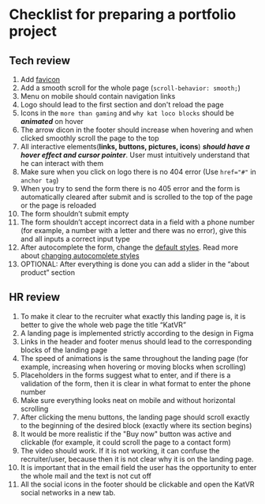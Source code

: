 

# Checklist for preparing a portfolio project

## Tech review

1. Add [favicon](http://joxi.ru/EA4xgG8HXw3bBA)
2. Add a smooth scroll for the whole page (`scroll-behavior: smooth;`)
3. Menu on mobile should contain navigation links
4. Logo should lead to the first section and don't reload the page
5. Icons in the `more than gaming` and `why kat loco blocks` should be ***animated*** on hover
6. The arrow dicon in the footer should increase when hovering and when clicked smoothly scroll the page to the top
7. All interactive elements(**links, buttons, pictures, icons**) ***should have a hover effect and cursor pointer***. User must intuitively understand that he can interact with them
8. Make sure when you click on logo there is no 404 error (Use `href="#"` in `anchor tag`)
9. When you try to send the form there is no 405 error and the form is automatically cleared after submit and is scrolled to the top of the page or the page is reloaded
10. The form shouldn’t submit empty
11. The form shouldn’t accept incorrect data in a field with a phone number (for example, a number with a letter and there was no error), give this and all inputs a correct input type
12. After autocomplete the form, change the [default styles](https://user-images.githubusercontent.com/52370890/146189569-ff5e5387-d2bc-4781-ab8d-fd507582512e.png). Read more about [changing autocomplete styles](https://css-tricks.com/snippets/css/change-autocomplete-styles-webkit-browsers/)
13. OPTIONAL: After everything is done you can add a slider in the “about product” section

## HR review

1. To make it clear to the recruiter what exactly this landing page is, it is better to give the whole web page the title “KatVR”
2. A landing page is implemented strictly according to the design in Figma
3. Links in the header and footer menus should lead to the corresponding blocks of the landing page
4. The speed of animations is the same throughout the landing page (for example, increasing when hovering or moving blocks when scrolling)
5. Placeholders in the forms suggest what to enter, and if there is a validation of the form, then it is clear in what format to enter the phone number
6. Make sure everything looks neat on mobile and without horizontal scrolling
7. After clicking the menu buttons, the landing page should scroll exactly to the beginning of the desired block (exactly where its section begins)
8. It would be more realistic if the "Buy now" button was active and clickable (for example, it could scroll the page to a contact form)
9. The video should work. If it is not working, it can confuse the recruiter/user, because then it is not clear why it is on the landing page.
10. It is important that in the email field the user has the opportunity to enter the whole mail and the text is not cut off
11. All the social icons in the footer should be clickable and open the KatVR social networks in a new tab.
